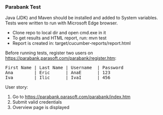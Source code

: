 ### Parabank Test

Java (JDK) and Maven should be installed and added to System variables.  
Tests were written to run with Microsoft Edge browser.

- Clone repo to local dir and open cmd.exe in it
- To get results and HTML report, run: mvn test
- Report is created in: target/cucumber-reports/report.html

Before running tests, register two users on https://parabank.parasoft.com/parabank/register.htm:
<pre>
First Name | Last Name | Username  | Password
Ana        | Eric      | AnaE      | 123
Iva        | Ilic      | IvaI      | 456
</pre>

User story:

1. Go to https://parabank.parasoft.com/parabank/index.htm
2. Submit valid credentials
3. Overview page is displayed